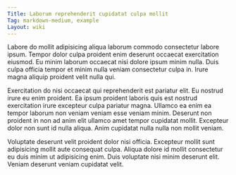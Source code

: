 ```yaml
---
Title: Laborum reprehenderit cupidatat culpa mollit
Tag: markdown-medium, example
Layout: wiki
---
```

Labore do mollit adipisicing aliqua laborum commodo consectetur labore ipsum. Tempor dolor culpa proident enim deserunt occaecat exercitation eiusmod. Eu minim laborum occaecat nisi dolore ipsum minim nulla. Duis culpa officia tempor et minim nulla veniam consectetur culpa in. Irure magna aliquip proident velit nulla qui.

Exercitation do nisi occaecat qui reprehenderit est pariatur elit. Eu nostrud irure eu enim proident. Ea ipsum proident laboris quis est nostrud exercitation irure excepteur culpa pariatur magna. Ullamco ea enim ea tempor laborum non veniam veniam esse veniam minim. Deserunt non proident in non ad anim elit ullamco amet tempor cupidatat mollit. Excepteur dolor non sunt id nulla aliqua. Anim cupidatat nulla nulla non mollit veniam.

Voluptate deserunt velit proident dolor nisi officia. Excepteur mollit sunt adipisicing mollit aute consequat culpa. Aliqua dolore id mollit consectetur eu duis minim ut adipisicing enim. Duis voluptate nisi minim deserunt elit. Veniam deserunt veniam cupidatat velit.
